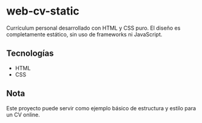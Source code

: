 # web-cv-static

Currículum personal desarrollado con HTML y CSS puro. El diseño es completamente estático, 
sin uso de frameworks ni JavaScript.

## Tecnologías

- HTML
- CSS

## Nota

Este proyecto puede servir como ejemplo básico de estructura y estilo para un CV online.
